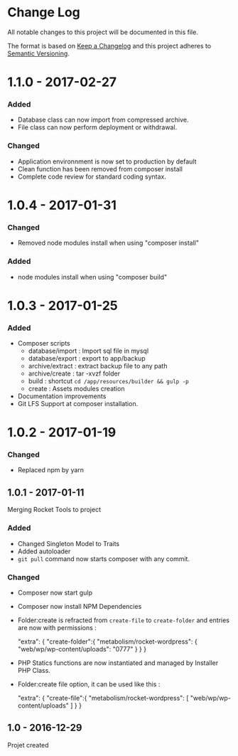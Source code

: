 # Change Log
All notable changes to this project will be documented in this file.

The format is based on [Keep a Changelog](http://keepachangelog.com/) 
and this project adheres to [Semantic Versioning](http://semver.org/).

# 1.1.0 - 2017-02-27
### Added
* Database class can now import from compressed archive.
* File class can now perform deployment or withdrawal.
### Changed
* Application environnment is now set to production by default
* Clean function has been removed from composer install
* Complete code review for standard coding syntax.

# 1.0.4 - 2017-01-31
### Changed
* Removed node modules install when using "composer install"
### Added
* node modules install when using "composer build"


# 1.0.3 - 2017-01-25
### Added
* Composer scripts
    * database/import : Import sql file in mysql
    * database/export : export to app/backup
    * archive/extract : extract backup file to any path
    * archive/create : tar -xvzf folder
    * build : shortcut `cd /app/resources/builder && gulp -p`
    * create : Assets modules creation
* Documentation improvements
* Git LFS Support at composer installation.


# 1.0.2 - 2017-01-19
### Changed
* Replaced npm by yarn

## 1.0.1 - 2017-01-11 ##
Merging Rocket Tools to project
### Added
* Changed Singleton Model to Traits
* Added autoloader
* `git pull` command now starts composer with any commit.
### Changed 
* Composer now start gulp
* Composer now install NPM Dependencies
* Folder:create is refracted from `create-file` to `create-folder` and entries are now with permissions :


     "extra": {
         "create-folder":{
             "metabolism/rocket-wordpress": {
                 "web/wp/wp-content/uploads": "0777"
             }
         }
     }
* PHP Statics functions are now instantiated and managed by Installer PHP Class.
* Folder:create file option, it can be used like this : 


     "extra": {
         "create-file":{
             "metabolism/rocket-wordpress": [
                 "web/wp/wp-content/uploads"
             ]
         }
     }
     
     
## 1.0 - 2016-12-29 ##
Projet created
